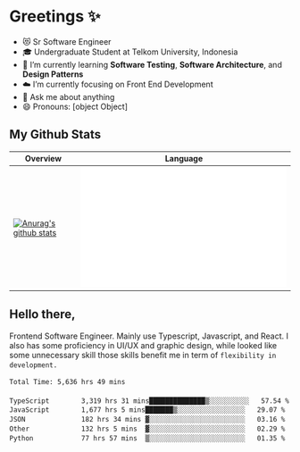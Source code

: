 # Greetings ✨
- 😻 Sr Software Engineer
- 🎓 Undergraduate Student at Telkom University, Indonesia
- 🌱 I’m currently learning **Software Testing**, **Software Architecture**, and **Design Patterns**
- ☁️ I’m currently focusing on Front End Development
- 💬 Ask me about anything
- 😄 Pronouns: [object Object]

## My Github Stats

| Overview | Language |
| --- | --- |
|[![Anurag's github stats](https://github-readme-stats.vercel.app/api?username=abui-am&count_private=true)](https://github.com/anuraghazra/github-readme-stats)|![Language](https://raw.githubusercontent.com/abui-am/stats/c6455f656dfce7acd3951e5ec5b25d72af0b2ee3/generated/languages.svg)|

## Hello there, 
Frontend Software Engineer. 
Mainly use Typescript, Javascript, and React. I also has some proficiency in UI/UX and graphic design, while looked like some unnecessary skill those skills benefit me in term of `flexibility in development.`


<!--START_SECTION:waka-->

```txt
Total Time: 5,636 hrs 49 mins

TypeScript        3,319 hrs 31 mins██████████████▒░░░░░░░░░░   57.54 %
JavaScript        1,677 hrs 5 mins███████▒░░░░░░░░░░░░░░░░░   29.07 %
JSON              182 hrs 34 mins ▓░░░░░░░░░░░░░░░░░░░░░░░░   03.16 %
Other             132 hrs 5 mins  ▓░░░░░░░░░░░░░░░░░░░░░░░░   02.29 %
Python            77 hrs 57 mins  ▒░░░░░░░░░░░░░░░░░░░░░░░░   01.35 %
```

<!--END_SECTION:waka-->
